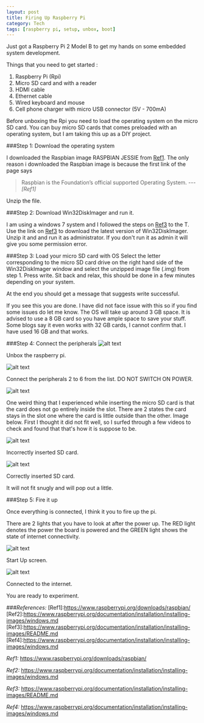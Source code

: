 ```yaml
---
layout: post
title: Firing Up Raspberry Pi
category: Tech
tags: [raspberry pi, setup, unbox, boot]
---
```


Just got a Raspberry Pi 2 Model B to get my hands on some embedded system development.

Things that you need to get started :
1. Raspberry Pi (Rpi)
2. Micro SD card and with a reader
3. HDMI cable
4. Ethernet cable
5. Wired keyboard and mouse
6. Cell phone charger with micro USB connector (5V - 700mA)

Before unboxing the Rpi you need to load the operating system on the micro SD card. You can buy micro SD cards that comes preloaded with an operating system, but I am taking this up as a DIY project.

###Step 1: Download the operating system

I downloaded the Raspbian image RASPBIAN JESSIE from [Ref1]([Ref]). The only reason i downloaded the Raspbian image is because the first link of the page says 
> Raspbian is the Foundation’s official supported Operating System.
> ---<cite>[Ref1]

Unzip the file.

###Step 2: Download Win32DiskImager and run it.

I am using a windows 7 system and I followed the steps on [Ref3]([Ref3]) to the T. Use the link on [Ref3]([Ref3]) to download the latest version of Win32DiskImager. Unzip it and and run it as administrator. If you don't run it as admin it will give you some permission error.

###Step 3: Load your micro SD card with OS
Select the letter corresponding to the micro SD card drive on the right hand side of the Win32DiskImager window and select the unzipped image file (.img) from step 1. Press write. Sit back and relax, this should be done in a few minutes depending on your system.

At the end you should get a message that suggests write successful.

If you see this you are done. I have did not face issue with this so if you find some issues do let me know. The OS will take up around 3 GB space. It is advised to use a 8 GB card so you have ample space to save your stuff. Some blogs say it even works with 32 GB cards, I cannot confirm that. I have used 16 GB and that works.

###Step 4: Connect the peripherals 
![alt text](https://raw.githubusercontent.com/officiallytech/officiallytech.github.io/master/images/_posts/01_2016/box.JPG "Boxed")

Unbox the raspberry pi.

![alt text](https://raw.githubusercontent.com/officiallytech/officiallytech.github.io/master/images/_posts/01_2016/unbox.JPG "Unboxed")

Connect the peripherals 2 to 6 from the list. 
DO NOT SWITCH ON POWER.

![alt text](https://raw.githubusercontent.com/officiallytech/officiallytech.github.io/master/images/_posts/01_2016/connected.JPG "Connected")

One weird thing that I experienced while inserting the micro SD card is that the card does not go entirely inside the slot. There are 2 states the card stays in the slot one where the card is little outside than the other. Image below. First I thought it did not fit well, so I surfed through a few videos to check and found that that's how it is suppose to be.

![alt text](https://raw.githubusercontent.com/officiallytech/officiallytech.github.io/master/images/_posts/01_2016/incorrect.jpg "Incorrect")

Incorrectly inserted SD card.

![alt text](https://raw.githubusercontent.com/officiallytech/officiallytech.github.io/master/images/_posts/01_2016/correct.jpg "Correct")

Correctly inserted SD card.

It will not fit snugly and will pop out a little.

###Step 5: Fire it up

Once everything is connected, I think it you to fire up the pi.

There are 2 lights that you have to look at after the power up.
The RED light denotes the power the board is powered and the GREEN light shows the state of internet connectivity.

![alt text](https://raw.githubusercontent.com/officiallytech/officiallytech.github.io/master/images/_posts/01_2016/start.JPG "Fired Up")

Start Up screen.

![alt text](https://raw.githubusercontent.com/officiallytech/officiallytech.github.io/master/images/_posts/01_2016/internet.JPG "Connected to the internet")

Connected to the internet.

You are ready to experiment.

###*References:*
[Ref1]:https://www.raspberrypi.org/downloads/raspbian/
[Ref2]:https://www.raspberrypi.org/documentation/installation/installing-images/windows.md
[Ref3]:https://www.raspberrypi.org/documentation/installation/installing-images/README.md
[Ref4]:https://www.raspberrypi.org/documentation/installation/installing-images/windows.md

*Ref1:* https://www.raspberrypi.org/downloads/raspbian/

*Ref2:* https://www.raspberrypi.org/documentation/installation/installing-images/windows.md

*Ref3:* https://www.raspberrypi.org/documentation/installation/installing-images/README.md

*Ref4:* https://www.raspberrypi.org/documentation/installation/installing-images/windows.md
